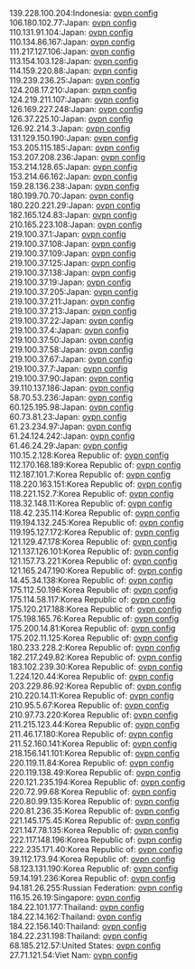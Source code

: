 139.228.100.204:Indonesia: [ovpn config](vpn/139_228_100_204.ovpn)  
106.180.102.77:Japan: [ovpn config](vpn/106_180_102_77.ovpn)  
110.131.91.104:Japan: [ovpn config](vpn/110_131_91_104.ovpn)  
110.134.86.167:Japan: [ovpn config](vpn/110_134_86_167.ovpn)  
111.217.127.106:Japan: [ovpn config](vpn/111_217_127_106.ovpn)  
113.154.103.128:Japan: [ovpn config](vpn/113_154_103_128.ovpn)  
114.159.220.88:Japan: [ovpn config](vpn/114_159_220_88.ovpn)  
119.239.236.25:Japan: [ovpn config](vpn/119_239_236_25.ovpn)  
124.208.17.210:Japan: [ovpn config](vpn/124_208_17_210.ovpn)  
124.219.211.107:Japan: [ovpn config](vpn/124_219_211_107.ovpn)  
126.169.227.248:Japan: [ovpn config](vpn/126_169_227_248.ovpn)  
126.37.225.10:Japan: [ovpn config](vpn/126_37_225_10.ovpn)  
126.92.214.3:Japan: [ovpn config](vpn/126_92_214_3.ovpn)  
131.129.150.190:Japan: [ovpn config](vpn/131_129_150_190.ovpn)  
153.205.115.185:Japan: [ovpn config](vpn/153_205_115_185.ovpn)  
153.207.208.236:Japan: [ovpn config](vpn/153_207_208_236.ovpn)  
153.214.128.65:Japan: [ovpn config](vpn/153_214_128_65.ovpn)  
153.214.66.162:Japan: [ovpn config](vpn/153_214_66_162.ovpn)  
159.28.136.238:Japan: [ovpn config](vpn/159_28_136_238.ovpn)  
180.199.70.70:Japan: [ovpn config](vpn/180_199_70_70.ovpn)  
180.220.221.29:Japan: [ovpn config](vpn/180_220_221_29.ovpn)  
182.165.124.83:Japan: [ovpn config](vpn/182_165_124_83.ovpn)  
210.165.223.108:Japan: [ovpn config](vpn/210_165_223_108.ovpn)  
219.100.37.1:Japan: [ovpn config](vpn/219_100_37_1.ovpn)  
219.100.37.108:Japan: [ovpn config](vpn/219_100_37_108.ovpn)  
219.100.37.109:Japan: [ovpn config](vpn/219_100_37_109.ovpn)  
219.100.37.125:Japan: [ovpn config](vpn/219_100_37_125.ovpn)  
219.100.37.138:Japan: [ovpn config](vpn/219_100_37_138.ovpn)  
219.100.37.19:Japan: [ovpn config](vpn/219_100_37_19.ovpn)  
219.100.37.205:Japan: [ovpn config](vpn/219_100_37_205.ovpn)  
219.100.37.211:Japan: [ovpn config](vpn/219_100_37_211.ovpn)  
219.100.37.213:Japan: [ovpn config](vpn/219_100_37_213.ovpn)  
219.100.37.22:Japan: [ovpn config](vpn/219_100_37_22.ovpn)  
219.100.37.4:Japan: [ovpn config](vpn/219_100_37_4.ovpn)  
219.100.37.50:Japan: [ovpn config](vpn/219_100_37_50.ovpn)  
219.100.37.58:Japan: [ovpn config](vpn/219_100_37_58.ovpn)  
219.100.37.67:Japan: [ovpn config](vpn/219_100_37_67.ovpn)  
219.100.37.7:Japan: [ovpn config](vpn/219_100_37_7.ovpn)  
219.100.37.90:Japan: [ovpn config](vpn/219_100_37_90.ovpn)  
39.110.137.186:Japan: [ovpn config](vpn/39_110_137_186.ovpn)  
58.70.53.236:Japan: [ovpn config](vpn/58_70_53_236.ovpn)  
60.125.195.98:Japan: [ovpn config](vpn/60_125_195_98.ovpn)  
60.73.81.23:Japan: [ovpn config](vpn/60_73_81_23.ovpn)  
61.23.234.97:Japan: [ovpn config](vpn/61_23_234_97.ovpn)  
61.24.124.242:Japan: [ovpn config](vpn/61_24_124_242.ovpn)  
61.46.24.29:Japan: [ovpn config](vpn/61_46_24_29.ovpn)  
110.15.2.128:Korea Republic of: [ovpn config](vpn/110_15_2_128.ovpn)  
112.170.168.189:Korea Republic of: [ovpn config](vpn/112_170_168_189.ovpn)  
112.187.101.7:Korea Republic of: [ovpn config](vpn/112_187_101_7.ovpn)  
118.220.163.151:Korea Republic of: [ovpn config](vpn/118_220_163_151.ovpn)  
118.221.152.7:Korea Republic of: [ovpn config](vpn/118_221_152_7.ovpn)  
118.32.148.11:Korea Republic of: [ovpn config](vpn/118_32_148_11.ovpn)  
118.42.235.114:Korea Republic of: [ovpn config](vpn/118_42_235_114.ovpn)  
119.194.132.245:Korea Republic of: [ovpn config](vpn/119_194_132_245.ovpn)  
119.195.127.172:Korea Republic of: [ovpn config](vpn/119_195_127_172.ovpn)  
121.129.47.178:Korea Republic of: [ovpn config](vpn/121_129_47_178.ovpn)  
121.137.126.101:Korea Republic of: [ovpn config](vpn/121_137_126_101.ovpn)  
121.157.73.221:Korea Republic of: [ovpn config](vpn/121_157_73_221.ovpn)  
121.165.247.190:Korea Republic of: [ovpn config](vpn/121_165_247_190.ovpn)  
14.45.34.138:Korea Republic of: [ovpn config](vpn/14_45_34_138.ovpn)  
175.112.50.196:Korea Republic of: [ovpn config](vpn/175_112_50_196.ovpn)  
175.114.58.117:Korea Republic of: [ovpn config](vpn/175_114_58_117.ovpn)  
175.120.217.188:Korea Republic of: [ovpn config](vpn/175_120_217_188.ovpn)  
175.198.165.76:Korea Republic of: [ovpn config](vpn/175_198_165_76.ovpn)  
175.200.14.81:Korea Republic of: [ovpn config](vpn/175_200_14_81.ovpn)  
175.202.11.125:Korea Republic of: [ovpn config](vpn/175_202_11_125.ovpn)  
180.233.228.2:Korea Republic of: [ovpn config](vpn/180_233_228_2.ovpn)  
182.217.249.82:Korea Republic of: [ovpn config](vpn/182_217_249_82.ovpn)  
183.102.239.30:Korea Republic of: [ovpn config](vpn/183_102_239_30.ovpn)  
1.224.120.44:Korea Republic of: [ovpn config](vpn/1_224_120_44.ovpn)  
203.229.86.92:Korea Republic of: [ovpn config](vpn/203_229_86_92.ovpn)  
210.220.14.11:Korea Republic of: [ovpn config](vpn/210_220_14_11.ovpn)  
210.95.5.67:Korea Republic of: [ovpn config](vpn/210_95_5_67.ovpn)  
210.97.73.220:Korea Republic of: [ovpn config](vpn/210_97_73_220.ovpn)  
211.215.123.44:Korea Republic of: [ovpn config](vpn/211_215_123_44.ovpn)  
211.46.17.180:Korea Republic of: [ovpn config](vpn/211_46_17_180.ovpn)  
211.52.160.141:Korea Republic of: [ovpn config](vpn/211_52_160_141.ovpn)  
218.156.141.101:Korea Republic of: [ovpn config](vpn/218_156_141_101.ovpn)  
220.119.11.84:Korea Republic of: [ovpn config](vpn/220_119_11_84.ovpn)  
220.119.138.49:Korea Republic of: [ovpn config](vpn/220_119_138_49.ovpn)  
220.121.235.194:Korea Republic of: [ovpn config](vpn/220_121_235_194.ovpn)  
220.72.99.68:Korea Republic of: [ovpn config](vpn/220_72_99_68.ovpn)  
220.80.99.135:Korea Republic of: [ovpn config](vpn/220_80_99_135.ovpn)  
220.81.236.35:Korea Republic of: [ovpn config](vpn/220_81_236_35.ovpn)  
221.145.175.45:Korea Republic of: [ovpn config](vpn/221_145_175_45.ovpn)  
221.147.78.135:Korea Republic of: [ovpn config](vpn/221_147_78_135.ovpn)  
222.117.148.196:Korea Republic of: [ovpn config](vpn/222_117_148_196.ovpn)  
222.235.171.40:Korea Republic of: [ovpn config](vpn/222_235_171_40.ovpn)  
39.112.173.94:Korea Republic of: [ovpn config](vpn/39_112_173_94.ovpn)  
58.123.131.190:Korea Republic of: [ovpn config](vpn/58_123_131_190.ovpn)  
59.14.191.236:Korea Republic of: [ovpn config](vpn/59_14_191_236.ovpn)  
94.181.26.255:Russian Federation: [ovpn config](vpn/94_181_26_255.ovpn)  
116.15.26.19:Singapore: [ovpn config](vpn/116_15_26_19.ovpn)  
184.22.101.177:Thailand: [ovpn config](vpn/184_22_101_177.ovpn)  
184.22.14.162:Thailand: [ovpn config](vpn/184_22_14_162.ovpn)  
184.22.156.140:Thailand: [ovpn config](vpn/184_22_156_140.ovpn)  
184.22.231.198:Thailand: [ovpn config](vpn/184_22_231_198.ovpn)  
68.185.212.57:United States: [ovpn config](vpn/68_185_212_57.ovpn)  
27.71.121.54:Viet Nam: [ovpn config](vpn/27_71_121_54.ovpn)  
